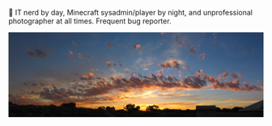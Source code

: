 👋 IT nerd by day, Minecraft sysadmin/player by night, and unprofessional photographer at all times. Frequent bug reporter.

![sunset 14-feb-2006](https://raw.githubusercontent.com/miiichael/miiichael/main/3995-3999-mercator.jpg)

<!---
miiichael/miiichael is a ✨ special ✨ repository because its `README.md` (this file) appears on your GitHub profile.
You can click the Preview link to take a look at your changes.
--->
